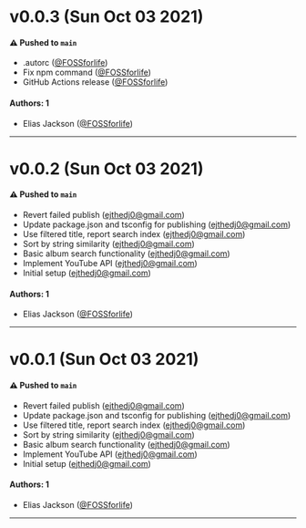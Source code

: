 # v0.0.3 (Sun Oct 03 2021)

#### ⚠️ Pushed to `main`

- .autorc ([@FOSSforlife](https://github.com/FOSSforlife))
- Fix npm command ([@FOSSforlife](https://github.com/FOSSforlife))
- GitHub Actions release ([@FOSSforlife](https://github.com/FOSSforlife))

#### Authors: 1

- Elias Jackson ([@FOSSforlife](https://github.com/FOSSforlife))

---

# v0.0.2 (Sun Oct 03 2021)

#### ⚠️ Pushed to `main`

- Revert failed publish (ejthedj0@gmail.com)
- Update package.json and tsconfig for publishing (ejthedj0@gmail.com)
- Use filtered title, report search index (ejthedj0@gmail.com)
- Sort by string similarity (ejthedj0@gmail.com)
- Basic album search functionality (ejthedj0@gmail.com)
- Implement YouTube API (ejthedj0@gmail.com)
- Initial setup (ejthedj0@gmail.com)

#### Authors: 1

- Elias Jackson ([@FOSSforlife](https://github.com/FOSSforlife))

---

# v0.0.1 (Sun Oct 03 2021)

#### ⚠️ Pushed to `main`

- Revert failed publish (ejthedj0@gmail.com)
- Update package.json and tsconfig for publishing (ejthedj0@gmail.com)
- Use filtered title, report search index (ejthedj0@gmail.com)
- Sort by string similarity (ejthedj0@gmail.com)
- Basic album search functionality (ejthedj0@gmail.com)
- Implement YouTube API (ejthedj0@gmail.com)
- Initial setup (ejthedj0@gmail.com)

#### Authors: 1

- Elias Jackson ([@FOSSforlife](https://github.com/FOSSforlife))

---

